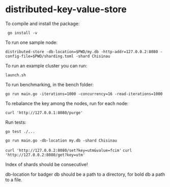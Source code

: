 # distributed-key-value-store

To compile and install the package:

` go install -v`

To run one sample node:

`distributed-store -db-location=$PWD/my.db -http-addr=127.0.0.2:8080 -config-file=$PWD/sharding.toml -shard Chisinau`

To run an example cluster you can run:

`launch.sh`

To run benchmarking, in the bench folder:

`go run main.go -iterations=1000 -concurrency=16 -read-iterations=1000`

To rebalance the key among the nodes, run for each node:

`curl 'http://127.0.0.1:8080/purge'`

Run tests:

`go test ./...`

`go run main.go -db-location my.db -shard Chisinau`

`curl 'http://127.0.0.2:8080/set?key=utm&value=fcim'`
`curl 'http://127.0.0.2:8080/get?key=utm'`

Index of shards should be consecutive!

db-location for badger db should be a path to a directory, for bold db a path to a file.